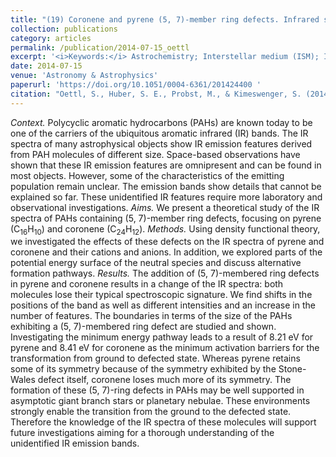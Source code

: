 ```yaml
---
title: "(19) Coronene and pyrene (5, 7)-member ring defects. Infrared spectra, energetics, and alternative formation pathways"
collection: publications
category: articles
permalink: /publication/2014-07-15_oettl
excerpt: '<i>Keywords:</i> Astrochemistry; Interstellar medium (ISM); ISM: lines and bands; ISM: molecules; Methods: numerical; Molecular data; Infrared: ISM'
date: 2014-07-15
venue: 'Astronomy & Astrophysics'
paperurl: 'https://doi.org/10.1051/0004-6361/201424400 '
citation: "Oettl, S., Huber, S. E., Probst, M., & Kimeswenger, S. (2014). Coronene and pyrene (5, 7)-member ring defects. Infrared spectra, energetics, and alternative formation pathways. <i>Astronomy & Astrophysics, 568</i>, A95."
---
```


<i>Context.</i> Polycyclic aromatic hydrocarbons (PAHs) are known today to be one of the carriers of the ubiquitous aromatic infrared (IR) bands. The IR spectra of many astrophysical objects show IR emission features derived from PAH molecules of different size. Space-based observations have shown that these IR emission features are omnipresent and can be found in most objects. However, some of the characteristics of the emitting population remain unclear. The emission bands show details that cannot be explained so far. These unidentified IR features require more laboratory and observational investigations. <i>Aims.</i> We present a theoretical study of the IR spectra of PAHs containing (5, 7)-member ring defects, focusing on pyrene (C<sub>16</sub>H<sub>10</sub>) and coronene (C<sub>24</sub>H<sub>12</sub>). <i>Methods.</i> Using density functional theory, we investigated the effects of these defects on the IR spectra of pyrene and coronene and their cations and anions. In addition, we explored parts of the potential energy surface of the neutral species and discuss alternative formation pathways. <i>Results.</i> The addition of (5, 7)-membered ring defects in pyrene and coronene results in a change of the IR spectra: both molecules lose their typical spectroscopic signature. We find shifts in the positions of the band as well as different intensities and an increase in the number of features. The boundaries in terms of the size of the PAHs exhibiting a (5, 7)-membered ring defect are studied and shown. Investigating the minimum energy pathway leads to a result of 8.21 eV for pyrene and 8.41 eV for coronene as the minimum activation barriers for the transformation from ground to defected state. Whereas pyrene retains some of its symmetry because of the symmetry exhibited by the Stone-Wales defect itself, coronene loses much more of its symmetry. The formation of these (5, 7)-ring defects in PAHs may be well supported in asymptotic giant branch stars or planetary nebulae. These environments strongly enable the transition from the ground to the defected state. Therefore the knowledge of the IR spectra of these molecules will support future investigations aiming for a thorough understanding of the unidentified IR emission bands. 